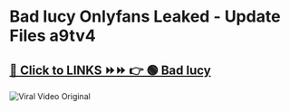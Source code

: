 
 # Bad lucy Onlyfans Leaked - Update Files a9tv4

## <h2><a href="https://clipsfans.com/Bad_lucy&ref=git">🔗 Click to LINKS ⏩⏩ 👉 🟢 Bad lucy </a></h2>

<a href="https://clipsfans.com/Bad_lucy&ref=git" rel="nofollow" data-target="animated-image.originalLink"><img src="https://i.ibb.co.com/xMMVF88/686577567.gif" alt="Viral Video Original" style="max-width: 100%; display: inline-block;" data-target="animated-image.originalImage"></a>

